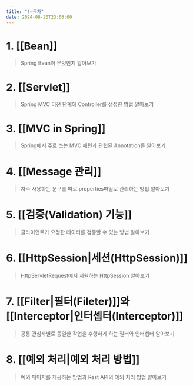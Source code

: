 ```yaml
---
title: "!⭐️목차"
date: 2024-08-20T23:05:00
---
```


# 1. [[Bean]]
> Spring Bean이 무엇인지 알아보기
# 2. [[Servlet]]
> Spring MVC 이전 단계에 Controller를 생성한 방법 알아보기
# 3. [[MVC in Spring]]
> Spring에서 주로 쓰는 MVC 패턴과 관련된 Annotation들 알아보기
# 4. [[Message 관리]]
> 자주 사용하는 문구를 따로 properties파일로 관리하는 방법 알아보기
# 5. [[검증(Validation) 기능]]
> 클라이언트가 요청한 데이터를 검증할 수 있는 방법 알아보기
# 6. [[HttpSession|세션(HttpSession)]]
> HttpServletRequest에서 지원하는 HttpSession 알아보기
# 7. [[Filter|필터(Fileter)]]와 [[Interceptor|인터셉터(Interceptor)]]
> 공통 관심사별로 동일한 작업을 수행하게 하는 필터와 인터셉터 알아보기
# 8. [[예외 처리|예외 처리 방법]]
> 예외 페이지를 제공하는 방법과 Rest API의 예외 처리 방법 알아보기